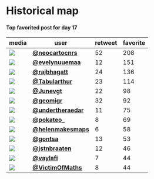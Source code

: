 # Historical map

#### Top favorited post for day 17
| media                                                                                        | user                                           |   retweet |   favorite |
|----------------------------------------------------------------------------------------------|------------------------------------------------|-----------|------------|
| ![](http://pbs.twimg.com/media/EnAfFQbXMAMCqUQ.jpg)                                          | **[@neocartocnrs](https://t.co/FvAIySYuJV)**   |        52 |        208 |
| ![](http://pbs.twimg.com/media/EnAT2alW8AExQhA.jpg)                                          | **[@evelynuuemaa](https://t.co/I4CJnpcS3H)**   |        12 |        151 |
| ![](http://pbs.twimg.com/media/EnCK1q1VkAELKR6.jpg)                                          | **[@rajbhagatt](https://t.co/eoIm29errg)**     |        24 |        136 |
| ![](http://pbs.twimg.com/media/EnBRSc4XUAEalPa.jpg)                                          | **[@Tabularthur](https://t.co/1L6rfHrP7G)**    |        23 |        114 |
| ![](http://pbs.twimg.com/media/EnA7LyBWEAES6fh.jpg)                                          | **[@Junevgt](https://t.co/TnQZOeB9D7)**        |        22 |         98 |
| ![](http://pbs.twimg.com/media/EnAfnWEW4AIM3GC.jpg)                                          | **[@geomigr](https://t.co/qki76sRHEW)**        |        32 |         92 |
| ![](http://pbs.twimg.com/media/EnCddnLXYAE16_1.jpg)                                          | **[@undertheraedar](https://t.co/IhBZpQ6rqA)** |        11 |         75 |
| ![](http://pbs.twimg.com/media/Em_rtITW8AAPSJR.jpg)                                          | **[@pokateo_](https://t.co/bhkCPFn0a7)**       |         8 |         69 |
| ![](http://pbs.twimg.com/tweet_video_thumb/EnDAVajVEAAU04a.jpg)                              | **[@helenmakesmaps](https://t.co/eJP9YfJt9U)** |         6 |         58 |
| ![](http://pbs.twimg.com/media/EnDqKEYXYAE2u6h.jpg)                                          | **[@gontsa](https://t.co/WlBlI8ZpMC)**         |        13 |         53 |
| ![](http://pbs.twimg.com/media/EnB8sUlVcAAtAp9.jpg)                                          | **[@jstnbraaten](https://t.co/r599fP7PY5)**    |        12 |         46 |
| ![](http://pbs.twimg.com/ext_tw_video_thumb/1328594976800985094/pu/img/99MysrKGgOeAIVgF.jpg) | **[@vaylafi](https://t.co/2RMVwE1Hpw)**        |         7 |         44 |
| ![](http://pbs.twimg.com/media/EnBhyTuXcAIcJiI.jpg)                                          | **[@VictimOfMaths](https://t.co/lh7AxqtPfa)**  |         8 |         44 |
 

